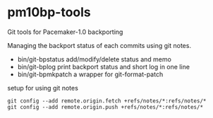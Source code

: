 pm10bp-tools
============

Git tools for Pacemaker-1.0 backporting

Managing the backport status of each commits using git notes.

* bin/git-bpstatus
  add/modify/delete status and memo
* bin/git-bplog
  print backport status and short log in one line
* bin/git-bpmkpatch
  a wrapper for git-format-patch

setup for using git notes

    git config --add remote.origin.fetch +refs/notes/*:refs/notes/*
    git config --add remote.origin.push +refs/notes/*:refs/notes/*
